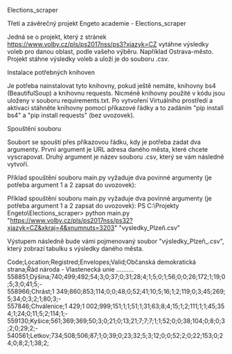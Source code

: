 Elections_scraper

Třetí a závěrečný projekt Engeto academie - Elections_scraper

Jedná se o projekt, který z stránek https://www.volby.cz/pls/ps2017nss/ps3?xjazyk=CZ vytáhne výsledky voleb pro danou oblast, podle vašeho výběru. Například Ostrava-město. Projekt stáhne výsledky voleb a uloží je do souboru .csv. 


Instalace potřebných knihoven

Je potřeba nainstalovat tyto knihovny, pokud ještě nemáte, knihovny bs4 (BeautifulSoup) a knihovnu requests. Nicméně knihovny použité v kódu jsou uloženy v souboru requirements.txt.
Po vytvoření Virtuálního prostředí a aktivaci stáhněte knihovny pomocí příkazové řádky a to zadáním "pip install bs4" a "pip install requests" (bez uvozovek). 


Spouštění souboru

Soubort se spouští přes příkazovou řádku, kdy je potřeba zadat dva argumenty. 
První argument je URL adresa daného města, které chcete vyscrapovat. 
Druhý argument je název souboru .csv, který se vám následně vytvoří. 

Příklad spouštění souboru main.py vyžaduje dva povinné argumenty (je potřeba argument 1 a 2 zapsat do uvozovek):

Příklad spouštění souboru main.py vyžaduje dva povinné argumenty (je potřeba argument 1 a 2 zapsat do uvozovek):
PS C:\Projekty Engeto\Elections_scraper> python main.py "https://www.volby.cz/pls/ps2017nss/ps32?xjazyk=CZ&xkraj=4&xnumnuts=3203" "vysledky_Plzeň.csv"

Výstupem následně bude vámi pojmenovaný soubor "výsledky_Plzeň_.csv", který zobrazí tabulku s výsledky daného města.


Code;Location;Registred;Envelopes;Valid;Občanská demokratická strana;Řád národa - Vlastenecká unie ..........
558851;Dýšina;740;499;492;54;3;0;37;0;31;28;4;1;5;0;1;56;0;0;26;172;1;19;0;5;3;0;41;5;-
558966;Chrást;1 349;860;853;114;0;0;48;0;52;41;10;5;16;1;2;119;0;3;45;269;5;34;0;3;2;1;80;3;-
557846;Chválenice;1 429;1 002;999;151;1;1;51;1;31;63;8;4;15;1;2;111;1;1;45;354;1;24;0;11;5;2;114;1;-
559130;Kyšice;561;369;369;50;3;0;21;0;13;21;7;7;7;1;1;52;0;0;38;104;0;8;0;3;2;0;29;2;-
540561;Letkov;734;508;506;87;1;0;39;0;23;32;5;3;12;0;0;52;2;0;22;153;0;24;0;8;2;1;38;2;
